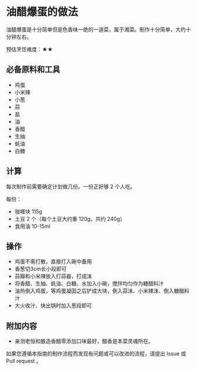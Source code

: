# 油醋爆蛋的做法

油醋爆蛋是十分简单但是色香味一绝的一道菜，属于湘菜。制作十分简单，大约十分钟左右。

预估烹饪难度：★★

## 必备原料和工具

- 鸡蛋
- 小米辣
- 小葱
- 蒜
- 盐
- 油
- 香醋
- 生抽
- 蚝油
- 白糖

## 计算

每次制作前需要确定计划做几份。一份正好够 2 个人吃。

每份：

- 咖喱块 115g
- 土豆 2 个（每个土豆大约重 120g，共约 240g）
- 食用油 10-15ml

## 操作

- 鸡蛋不需打散，直接打入碗中备用
- 香葱切3cm长小段即可
- 蒜瓣和小米辣放入打蒜器，打成沫
- 将香醋、生抽、蚝油、白糖、水加入小碗，搅拌均匀作为糖醋料汁
- 油热倒入鸡蛋，等鸡蛋凝固之后铲成大块，倒入蒜沫、小米辣沫、倒入糖醋料汁
- 大火收汁、快出锅时加入葱段即可

## 附加内容

- 亲测老恒和酿造香醋零添加口味最好，醋香是本菜灵魂所在。

如果您遵循本指南的制作流程而发现有问题或可以改进的流程，请提出 Issue 或 Pull request 。
